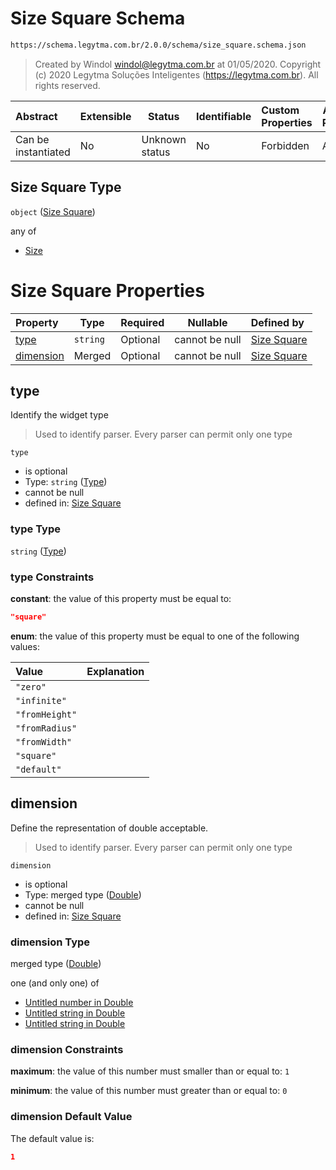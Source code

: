 # Size Square Schema

```txt
https://schema.legytma.com.br/2.0.0/schema/size_square.schema.json
```




> Created by Windol [windol@legytma.com.br](mailto:windol@legytma.com.br) at 01/05/2020.
> Copyright (c) 2020 Legytma Soluções Inteligentes (<https://legytma.com.br>). All rights reserved.
>

| Abstract            | Extensible | Status         | Identifiable | Custom Properties | Additional Properties | Access Restrictions | Defined In                                                                          |
| :------------------ | ---------- | -------------- | ------------ | :---------------- | --------------------- | ------------------- | ----------------------------------------------------------------------------------- |
| Can be instantiated | No         | Unknown status | No           | Forbidden         | Allowed               | none                | [size_square.schema.json](../schema/size_square.schema.json) |

## Size Square Type

`object` ([Size Square](size_square.md))

any of

-   [Size](box_constraints_loose-properties-size.md)

# Size Square Properties

| Property                | Type     | Required | Nullable       | Defined by                                                                                                                                   |
| :---------------------- | -------- | -------- | -------------- | :------------------------------------------------------------------------------------------------------------------------------------------- |
| [type](#type)           | `string` | Optional | cannot be null | [Size Square](widget-definitions-type.md)         |
| [dimension](#dimension) | Merged   | Optional | cannot be null | [Size Square](app_bar_theme-properties-double.md) |

## type

Identify the widget type


> Used to identify parser. Every parser can permit only one type
>

`type`

-   is optional
-   Type: `string` ([Type](widget-definitions-type.md))
-   cannot be null
-   defined in: [Size Square](widget-definitions-type.md)

### type Type

`string` ([Type](widget-definitions-type.md))

### type Constraints

**constant**: the value of this property must be equal to:

```json
"square"
```

**enum**: the value of this property must be equal to one of the following values:

| Value          | Explanation |
| :------------- | ----------- |
| `"zero"`       |             |
| `"infinite"`   |             |
| `"fromHeight"` |             |
| `"fromRadius"` |             |
| `"fromWidth"`  |             |
| `"square"`     |             |
| `"default"`    |             |

## dimension

Define the representation of double acceptable.


> Used to identify parser. Every parser can permit only one type
>

`dimension`

-   is optional
-   Type: merged type ([Double](app_bar_theme-properties-double.md))
-   cannot be null
-   defined in: [Size Square](app_bar_theme-properties-double.md)

### dimension Type

merged type ([Double](app_bar_theme-properties-double.md))

one (and only one) of

-   [Untitled number in Double](double-definitions-doublenumber.md)
-   [Untitled string in Double](double-definitions-doublestring.md)
-   [Untitled string in Double](double-definitions-doubleenum.md)

### dimension Constraints

**maximum**: the value of this number must smaller than or equal to: `1`

**minimum**: the value of this number must greater than or equal to: `0`

### dimension Default Value

The default value is:

```json
1
```
